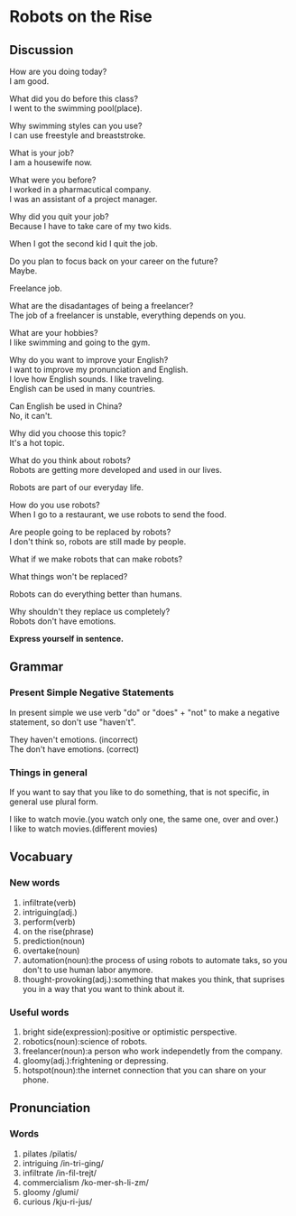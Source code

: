 #	Robots on the Rise
## Discussion
How are you doing today?  
I am good.  

What did you do before this class?  
I went to the swimming pool(place).  

Why swimming styles can you use?  
I can use freestyle and breaststroke.  

What is your job?  
I am a housewife now.  

What were you before?  
I worked in a pharmacutical company.  
I was an assistant of a project manager.  

Why did you quit your job?  
Because I have to take care of my two kids.  

When I got the second kid I quit the job.  

Do you plan to focus back on your career on the future?  
Maybe.  

Freelance job.  

What are the disadantages of being a freelancer?  
The job of a freelancer is unstable, everything depends on you.  

What are your hobbies?  
I like swimming and going to the gym.  

Why do you want to improve your English?  
I want to improve my pronunciation and English.  
I love how English sounds. I like traveling.   
English can be used in many countries.  

Can English be used in China?  
No, it can't.  

Why did you choose this topic?  
It's a hot topic.  

What do you think about robots?  
Robots are getting more developed and used in our lives.  

Robots are part of our everyday life.  

How do you use robots?  
When I go to a restaurant, we use robots to send the food.  

Are people going to be replaced by robots?  
I don't think so, robots are still made by people.  

What if we make robots that can make robots?  

What things won't be replaced?  

Robots can do everything better than humans.  

Why shouldn't they replace us completely?  
Robots don't have emotions.   

**Express yourself in sentence.**  

## Grammar
### Present Simple Negative Statements
In present simple we use verb "do" or "does" + "not" to make a negative statement, so don't use "haven't".  

They haven't emotions. (incorrect)  
The don't have emotions. (correct)  

### Things in general
If you want to say that you like to do something, that is not specific, in general use plural form.  

I like to watch movie.(you watch only one, the same one, over and over.)  
I like to watch movies.(different movies)  

## Vocabuary
### New words
1. infiltrate(verb)
1. intriguing(adj.)
1. perform(verb)
1. on the rise(phrase)
1. prediction(noun)
1. overtake(noun)
1. automation(noun):the process of using robots to automate taks, so you don't to use human labor anymore.
1. thought-provoking(adj.):something that makes you think, that suprises you in a way that you want to think about it.

### Useful words
1. bright side(expression):positive or optimistic perspective.
1. robotics(noun):science of robots.
1. freelancer(noun):a person who work independetly from the company.
1. gloomy(adj.):frightening or depressing.
1. hotspot(noun):the internet connection that you can share on your phone.

## Pronunciation
### Words
1. pilates /pilatis/
1. intriguing /in-tri-ging/
1. infiltrate /in-fil-trejt/
1. commercialism /ko-mer-sh-li-zm/
1. gloomy /glumi/
1. curious /kju-ri-jus/
